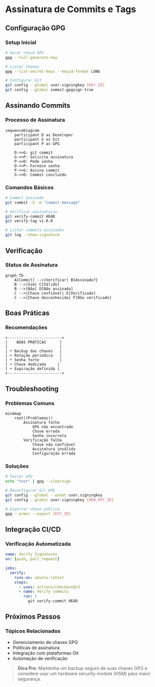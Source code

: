 # Assinatura de Commits e Tags

## Configuração GPG

### Setup Inicial
```bash
# Gerar chave GPG
gpg --full-generate-key

# Listar chaves
gpg --list-secret-keys --keyid-format LONG

# Configurar Git
git config --global user.signingkey [KEY_ID]
git config --global commit.gpgsign true
```

## Assinando Commits

### Processo de Assinatura
```mermaid
sequenceDiagram
    participant D as Developer
    participant G as Git
    participant P as GPG
    
    D->>G: git commit
    G->>P: Solicita assinatura
    P->>D: Pede senha
    D->>P: Fornece senha
    P->>G: Assina commit
    G->>D: Commit concluído
```

### Comandos Básicos
```bash
# Commit assinado
git commit -S -m "commit message"

# Verificar assinaturas
git verify-commit HEAD
git verify-tag v1.0.0

# Listar commits assinados
git log --show-signature
```

## Verificação

### Status de Assinatura
```mermaid
graph TD
    A[Commit] -->|Verificar| B{Assinado?}
    B -->|Sim| C[Válido]
    B -->|Não| D[Não assinado]
    C -->|Chave confiável| E[Verificado]
    C -->|Chave desconhecida| F[Não verificado]
```

## Boas Práticas

### Recomendações
```ascii
+------------------------+
|    BOAS PRÁTICAS      |
|                       |
| • Backup das chaves   |
| • Rotação periódica   |
| • Senha forte         |
| • Chave dedicada     |
| • Expiração definida |
+------------------------+
```

## Troubleshooting

### Problemas Comuns
```mermaid
mindmap
    root((Problemas))
        Assinatura falha
            GPG não encontrado
            Chave errada
            Senha incorreta
        Verificação falha
            Chave não confiável
            Assinatura inválida
            Configuração errada
```

### Soluções
```bash
# Testar GPG
echo "test" | gpg --clearsign

# Reconfigurar Git GPG
git config --global --unset user.signingkey
git config --global user.signingkey [NEW_KEY_ID]

# Exportar chave pública
gpg --armor --export [KEY_ID]
```

## Integração CI/CD

### Verificação Automatizada
```yaml
name: Verify Signatures
on: [push, pull_request]

jobs:
  verify:
    runs-on: ubuntu-latest
    steps:
      - uses: actions/checkout@v3
      - name: Verify commits
        run: |
          git verify-commit HEAD
```

## Próximos Passos

### Tópicos Relacionados
- Gerenciamento de chaves GPG
- Políticas de assinatura
- Integração com plataformas Git
- Automação de verificação

> **Dica Pro**: Mantenha um backup seguro de suas chaves GPG e considere usar um hardware security module (HSM) para maior segurança.